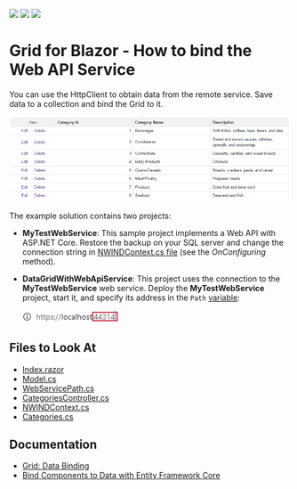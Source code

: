 <!-- default badges list -->
![](https://img.shields.io/endpoint?url=https://codecentral.devexpress.com/api/v1/VersionRange/198061506/22.1.2%2B)
[![](https://img.shields.io/badge/Open_in_DevExpress_Support_Center-FF7200?style=flat-square&logo=DevExpress&logoColor=white)](https://supportcenter.devexpress.com/ticket/details/T802175)
[![](https://img.shields.io/badge/📖_How_to_use_DevExpress_Examples-e9f6fc?style=flat-square)](https://docs.devexpress.com/GeneralInformation/403183)
<!-- default badges end -->

# Grid for Blazor - How to bind the Web API Service

You can use the HttpClient to obtain data from the remote service. Save data to a collection and bind the Grid to it.

![Data Grid with Data from External Service](images/application-page.png)

The example solution contains two projects:

* **MyTestWebService**: This sample project implements a Web API with ASP.NET Core. Restore the backup on your SQL server and change the connection string in [NWINDContext.cs file](./CS/MyTestWebService/MyTestWebService/Models/NWINDContext.cs#L21) (see the *OnConfiguring* method). 

* **DataGridWithWebApiService**: This project uses the connection to the **MyTestWebService** web service. Deploy the **MyTestWebService** project, start it, and specify its address in the `Path` [variable](./CS/DataGridWithWebApiService/DataGridWithWebApiService/Data/WebServicePath.cs#L3):
    
    ![Localhost Port](images/localhost-port.png)

<!-- default file list -->
## Files to Look At

* [Index.razor](./CS/DataGridWithWebApiService/DataGridWithWebApiService/Pages/Index.razor)
* [Model.cs](./CS/DataGridWithWebApiService/DataGridWithWebApiService/Data/Model.cs)
* [WebServicePath.cs](./CS/DataGridWithWebApiService/DataGridWithWebApiService/Data/WebServicePath.cs)
* [CategoriesController.cs](./CS/MyTestWebService/MyTestWebService/Controllers/CategoriesController.cs)
* [NWINDContext.cs](./CS/MyTestWebService/MyTestWebService/Models/NWINDContext.cs)
* [Categories.cs](./CS/MyTestWebService/MyTestWebService/Models/Categories.cs)
<!-- default file list end -->

## Documentation

* [Grid: Data Binding](https://docs.devexpress.com/Blazor/403737/grid/bind-to-data)
* [Bind Components to Data with Entity Framework Core](https://docs.devexpress.com/Blazor/403167/common-concepts/bind-data-grid-to-data-from-entity-framework-core)